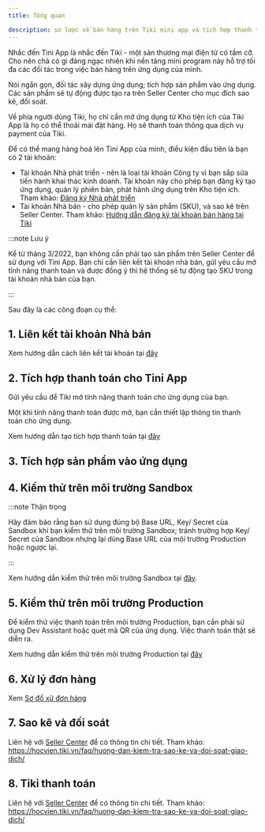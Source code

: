 ```yaml
---
title: Tổng quan

description: sơ lược về bán hàng trên Tiki mini app và tích hợp thanh toán
---
```


Nhắc đến Tini App là nhắc đến Tiki - một sàn thương mại điện tử có tầm cỡ. Cho nên chả có gì đáng ngạc nhiên khi nền tảng mini program này hỗ trợ tối đa các đối tác trong việc bán hàng trên ứng dụng của mình.

Nói ngắn gọn, đối tác xây dựng ứng dụng; tích hợp sản phẩm vào ứng dụng. Các sản phẩm sẽ tự động được tạo ra trên Seller Center cho mục đích sao kê, đối soát. 

Về phía người dùng Tiki, họ chỉ cần mở ứng dụng từ Kho tiện ích của Tiki App là họ có thể thoải mái đặt hàng. Họ sẽ thanh toán thông qua dịch vụ payment của Tiki. 

Để có thể mang hàng hoá lên Tini App của mình, điều kiện đầu tiên là bạn có 2 tài khoản:

- Tài khoản Nhà phát triển - nên là loại tài khoản Công ty vì bạn sắp sửa tiến hành khai thác kinh doanh. Tài khoản này cho phép bạn đăng ký tạo ứng dụng, quản lý phiên bản, phát hành ứng dụng trên Kho tiện ích. Tham khảo: [Đăng ký Nhà phát triển](/docs/introduce/register)
- Tài khoản Nhà bán - cho phép quản lý sản phẩm (SKU), và sao kê trên Seller Center. Tham khảo: [Hướng dẫn đăng ký tài khoản bán hàng tại Tiki](https://hocvien.tiki.vn/faq/huong-dan-dang-ky-ban-hang-va-ky-hop-dong/)

:::note Lưu ý

Kể từ tháng 3/2022, bạn không cần phải tạo sản phẩm trên Seller Center để sử dụng với Tini App. Bạn chỉ cần liên kết tài khoản nhà bán, gửi yêu cầu mở tính năng thanh toán và được đồng ý thì hệ thống sẽ tự động tạo SKU trong tài khoản nhà bán của bạn.

:::

Sau đây là các công đoạn cụ thể:

## 1. Liên kết tài khoản Nhà bán

Xem hướng dẫn cách liên kết tài khoản tại [đây](link-accounts)

<!-- ## 2. Tạo ra và đăng ký duyệt các sản phẩm trên Seller Center (tuỳ chọn)

***Quan trọng***: Bạn không nhất thiết phải tạo thủ công các SKU trên Seller Center nếu như bạn chỉ bán chúng trên Tini App mà không bán trên sàn Tiki. Vì sau khi tính năng thanh toán cho Tini App (Production) được bật lên, các SKU bán trên Tini App của bạn sẽ được hệ thống Tiki tự động tạo ra trên Seller Center.

Không phải tất cả các loại sản phẩm bán trên sàn TMĐT đều có thể bán trên Tini App. 

Nhiều Tini App của cùng một Seller có thể dùng chung một SKU.

Xem hướng dẫn tạo sản phẩm tại [đây](create-sku). -->

## 2. Tích hợp thanh toán cho Tini App

Gửi yêu cầu để Tiki mở tính năng thanh toán cho ứng dụng của bạn. 

Một khi tính năng thanh toán được mở, bạn cần thiết lập thông tin thanh toán cho ứng dụng.

Xem hướng dẫn tạo tích hợp thanh toán tại [đây](payment-integration)

## 3. Tích hợp sản phẩm vào ứng dụng

## 4. Kiểm thử trên môi trường Sandbox

:::note Thận trọng

Hãy đảm bảo rằng bạn sử dụng đúng bộ Base URL, Key/ Secret của Sandbox khi bạn kiểm thử trên môi trường Sandbox; tránh trường hợp Key/ Secret của Sandbox nhưng lại dùng Base URL của môi trường Production hoặc ngược lại.

:::

Xem hướng dẫn kiểm thử trên môi trường Sandbox tại [đây](../platform-api/sandbox).

## 5. Kiểm thử trên môi trường Production

Để kiểm thử việc thanh toán trên môi trường Production, bạn cần phải sử dụng Dev Assistant hoặc quét mã QR của ứng dụng. Việc thanh toán thật sẽ diễn ra.

Xem hướng dẫn kiểm thử trên môi trường Production tại [đây](../platform-api/production)

## 6. Xử lý đơn hàng

Xem [Sơ đồ xử đơn hàng](flow)  

## 7. Sao kê và đối soát

Liên hệ với [Seller Center](https://sellercenter.tiki.vn/new#) để có thông tin chi tiết. Tham khảo: https://hocvien.tiki.vn/faq/huong-dan-kiem-tra-sao-ke-va-doi-soat-giao-dich/ 

## 8. Tiki thanh toán

Liên hệ với [Seller Center](https://sellercenter.tiki.vn/new#) để có thông tin chi tiết. Tham khảo: https://hocvien.tiki.vn/faq/huong-dan-kiem-tra-sao-ke-va-doi-soat-giao-dich/ 
